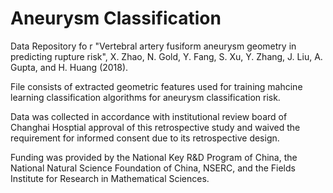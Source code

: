# Aneurysm Classification

Data Repository fo
r "Vertebral artery fusiform aneurysm geometry in predicting rupture risk", X. Zhao, N. Gold, Y. Fang, S. Xu, Y. Zhang, J. Liu, A. Gupta, and H. Huang (2018).

File consists of extracted geometric features used for training mahcine learning classification algorithms for aneurysm classification risk.

Data was collected in accordance with institutional review board of Changhai Hosptial approval of this retrospective study and waived the requirement for informed consent due to its retrospective design.

Funding was provided by the National Key R&D Program of China, the National Natural Science Foundation of China, NSERC, and the Fields Institute for Research in Mathematical Sciences.
